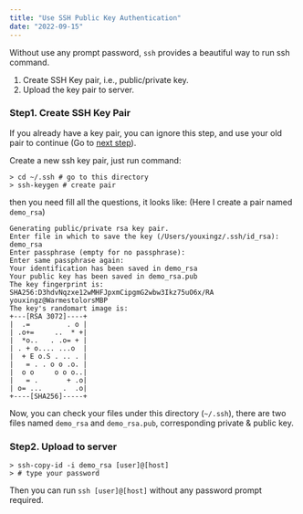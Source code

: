 ```yaml
---
title: "Use SSH Public Key Authentication"
date: "2022-09-15"
---
```


Without use any prompt password, `ssh` provides a beautiful way to run ssh command.

1. Create SSH Key pair, i.e., public/private key.
2. Upload the key pair to server.

### Step1. Create SSH Key Pair <a name="step1"></a>
If you already have a key pair, you can ignore this step, and use your old pair to continue (Go to [next step](#step2)).

Create a new ssh key pair, just run command:

```shell
> cd ~/.ssh # go to this directory
> ssh-keygen # create pair
```

then you need fill all the questions, it looks like: (Here I create a pair named `demo_rsa`)
```shell
Generating public/private rsa key pair.
Enter file in which to save the key (/Users/youxingz/.ssh/id_rsa): demo_rsa
Enter passphrase (empty for no passphrase): 
Enter same passphrase again: 
Your identification has been saved in demo_rsa
Your public key has been saved in demo_rsa.pub
The key fingerprint is:
SHA256:D3hdvNqzxe12wMHFJpxmCipgmG2wbw3Ikz75uO6x/RA youxingz@WarmestolorsMBP
The key's randomart image is:
+---[RSA 3072]----+
|  .=         . o |
| .o+=     ..  * +|
|  *o..   . .o= + |
| . + o.... ...o  |
|  + E o.S . .. . |
|   = . . o o .o. |
|  o o     o o o..|
|   = .       + .o|
| o= ...     .  .o|
+----[SHA256]-----+
```

Now, you can check your files under this directory (`~/.ssh`), there are two files named `demo_rsa` and `demo_rsa.pub`, corresponding private & public key.

### Step2. Upload to server <a name="step2"></a>

```shell
> ssh-copy-id -i demo_rsa [user]@[host]
> # type your password
```

Then you can run `ssh [user]@[host]` without any password prompt required.
